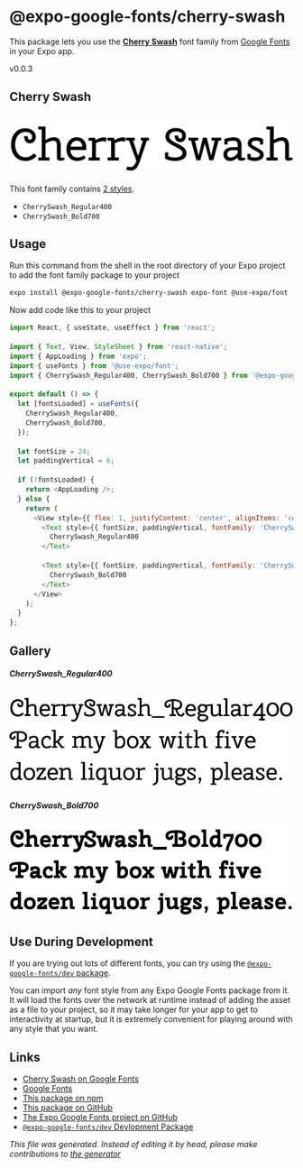 # @expo-google-fonts/cherry-swash

This package lets you use the [**Cherry Swash**](https://fonts.google.com/specimen/Cherry+Swash) font family from [Google Fonts](https://fonts.google.com/) in your Expo app.

v0.0.3

## Cherry Swash

![Cherry Swash](./font-family.png)

This font family contains [2 styles](#gallery).

- `CherrySwash_Regular400`
- `CherrySwash_Bold700`

## Usage

Run this command from the shell in the root directory of your Expo project to add the font family package to your project
```sh
expo install @expo-google-fonts/cherry-swash expo-font @use-expo/font
```

Now add code like this to your project
```js
import React, { useState, useEffect } from 'react';

import { Text, View, StyleSheet } from 'react-native';
import { AppLoading } from 'expo';
import { useFonts } from '@use-expo/font';
import { CherrySwash_Regular400, CherrySwash_Bold700 } from '@expo-google-fonts/cherry-swash';

export default () => {
  let [fontsLoaded] = useFonts({
    CherrySwash_Regular400,
    CherrySwash_Bold700,
  });

  let fontSize = 24;
  let paddingVertical = 6;

  if (!fontsLoaded) {
    return <AppLoading />;
  } else {
    return (
      <View style={{ flex: 1, justifyContent: 'center', alignItems: 'center' }}>
        <Text style={{ fontSize, paddingVertical, fontFamily: 'CherrySwash_Regular400' }}>
          CherrySwash_Regular400
        </Text>

        <Text style={{ fontSize, paddingVertical, fontFamily: 'CherrySwash_Bold700' }}>
          CherrySwash_Bold700
        </Text>
      </View>
    );
  }
};

```

## Gallery

##### CherrySwash_Regular400
![CherrySwash_Regular400](./c16f18e4a0ef56672f00dcd810fae50a7468eccc6174968c6890ca1ed1eb4dc0.ttf.png)

##### CherrySwash_Bold700
![CherrySwash_Bold700](./46fc53776950e3047f5b647b1819e4ec28a5521b733a7e614aa9d97562cb5371.ttf.png)


## Use During Development

If you are trying out lots of different fonts, you can try using the [`@expo-google-fonts/dev` package](https://github.com/expo/google-fonts/tree/master/font-packages/dev#readme).

You can import *any* font style from any Expo Google Fonts package from it. It will load the fonts
over the network at runtime instead of adding the asset as a file to your project, so it may take longer
for your app to get to interactivity at startup, but it is extremely convenient
for playing around with any style that you want.

## Links

- [Cherry Swash on Google Fonts](https://fonts.google.com/specimen/Cherry+Swash)
- [Google Fonts](https://fonts.google.com/)
- [This package on npm](https://www.npmjs.com/package/@expo-google-fonts/cherry-swash)
- [This package on GitHub](https://github.com/expo/google-fonts/tree/master/font-packages/cherry-swash)
- [The Expo Google Fonts project on GitHub](https://github.com/expo/google-fonts)
- [`@expo-google-fonts/dev` Devlopment Package](https://github.com/expo/google-fonts/tree/master/font-packages/dev)


*This file was generated. Instead of editing it by head, please make contributions to [the generator](https://github.com/expo/google-fonts/tree/master/packages/generator)*
